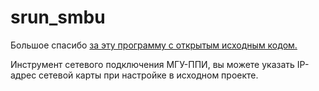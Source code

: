 # srun_smbu

Большое спасибо [за эту программу с открытым исходным кодом.](https://github.com/vouv/srun)

Инструмент сетевого подключения МГУ-ППИ, вы можете указать IP-адрес сетевой карты при настройке в исходном проекте.